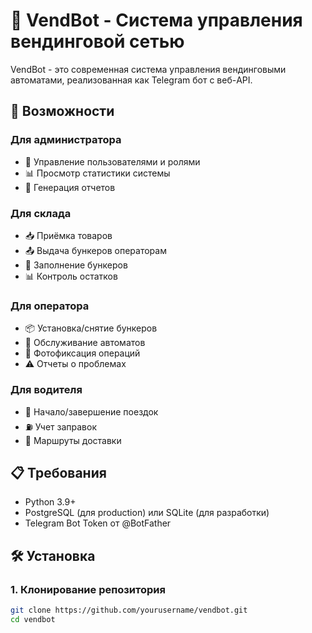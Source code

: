 # 🤖 VendBot - Система управления вендинговой сетью

VendBot - это современная система управления вендинговыми автоматами, реализованная как Telegram бот с веб-API.

## 🚀 Возможности

### Для администратора
- 👥 Управление пользователями и ролями
- 📊 Просмотр статистики системы
- 📑 Генерация отчетов

### Для склада
- 📥 Приёмка товаров
- 📤 Выдача бункеров операторам
- 🔄 Заполнение бункеров
- 📊 Контроль остатков

### Для оператора
- 📦 Установка/снятие бункеров
- 🔧 Обслуживание автоматов
- 📸 Фотофиксация операций
- ⚠️ Отчеты о проблемах

### Для водителя
- 🚗 Начало/завершение поездок
- ⛽ Учет заправок
- 📍 Маршруты доставки

## 📋 Требования

- Python 3.9+
- PostgreSQL (для production) или SQLite (для разработки)
- Telegram Bot Token от @BotFather

## 🛠 Установка

### 1. Клонирование репозитория

```bash
git clone https://github.com/yourusername/vendbot.git
cd vendbot